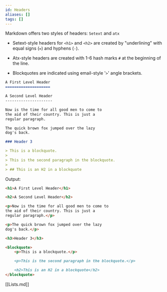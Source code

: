 ```yaml
---
id: Headers
aliases: []
tags: []
---
```



Markdown offers two styles of headers: `Setext` and `atx`
- Setext-style headers for `<h1>` and `<h2>` are created by "underlining" with
  equal signs (`=`) and hyphens (`-`).

- Atx-style headers are created with 1-6 hash marks `#` at the beginning of the
  line.

- Blockquotes are indicated using email-style '`>`' angle brackets.

```md
A First Level Header
====================

A Second Level Header
---------------------

Now is the time for all good men to come to
the aid of their country. This is just a
regular paragraph.

The quick brown fox jumped over the lazy
dog's back.

### Header 3

> This is a blockquote.
> 
> This is the second paragraph in the blockquote.
>
> ## This is an H2 in a blockquote
```

Output:

```md
<h1>A First Level Header</h1>

<h2>A Second Level Header</h2>

<p>Now is the time for all good men to come to
the aid of their country. This is just a
regular paragraph.</p>

<p>The quick brown fox jumped over the lazy
dog's back.</p>

<h3>Header 3</h3>

<blockquote>
    <p>This is a blockquote.</p>

    <p>This is the second paragraph in the blockquote.</p>

    <h2>This is an H2 in a blockquote</h2>
</blockquote>
```

[[Lists.md]]

